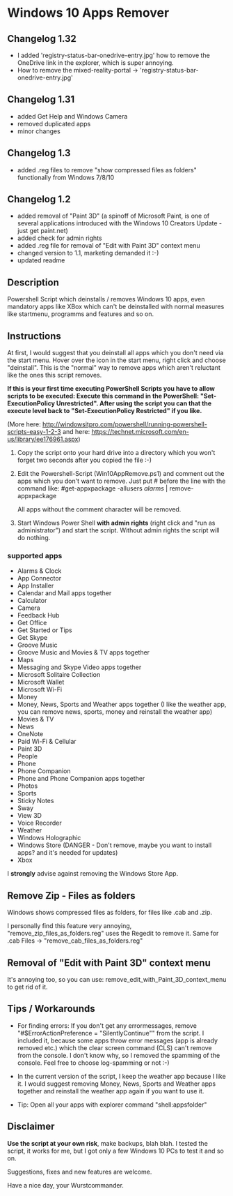 # Windows 10 Apps Remover

## Changelog 1.32
- I added 'registry-status-bar-onedrive-entry.jpg' how to remove the OneDrive link in the explorer, which is super annoying.
- How to remove the mixed-reality-portal -> 'registry-status-bar-onedrive-entry.jpg'

## Changelog 1.31
- added Get Help and Windows Camera
- removed duplicated apps
- minor changes

## Changelog 1.3
- added .reg files to remove "show compressed files as folders" functionally from Windows 7/8/10

## Changelog 1.2

- added removal of "Paint 3D" 
  (a spinoff of Microsoft Paint, is one of several applications introduced with the Windows 10 Creators Update - just get paint.net)
- added check for admin rights
- added .reg file for removal of "Edit with Paint 3D" context menu
- changed version to 1.1, marketing demanded it :-)
- updated readme

## Description

Powershell Script which deinstalls / removes Windows 10 apps, 
even mandatory apps like XBox which can't be deinstalled with normal measures like startmenu, programms and features and so on.

## Instructions

At first, I would suggest that you deinstall all apps which you don't need via the start menu. 
Hover over the icon in the start menu, right click and choose "deinstall". This is the "normal" way to remove apps which aren't reluctant like the ones this script removes.

**If this is your first time executing PowerShell Scripts you have to allow scripts to be executed:
Execute this command in the PowerShell: "Set-ExecutionPolicy Unrestricted".
After using the script you can that the execute level back to "Set-ExecutionPolicy Restricted" if you like.**

(More here: http://windowsitpro.com/powershell/running-powershell-scripts-easy-1-2-3 and here: https://technet.microsoft.com/en-us/library/ee176961.aspx)

1. Copy the script onto your hard drive into a directory which you won't forget two seconds after you copied the file :-)

2. Edit the Powershell-Script (Win10AppRemove.ps1) and comment out the apps which you don't want to remove.
   Just put # before the line with the command like:
   #get-appxpackage -allusers *alarms* | remove-appxpackage
   
   All apps without the comment character will be removed.
   
3. Start Windows Power Shell **with admin rights** (right click and "run as administrator") and start the script. Without admin rights the script will do nothing.

### supported apps

- Alarms & Clock
- App Connector
- App Installer
- Calendar and Mail apps together
- Calculator
- Camera
- Feedback Hub
- Get Office
- Get Started or Tips
- Get Skype
- Groove Music
- Groove Music and Movies & TV apps together
- Maps
- Messaging and Skype Video apps together
- Microsoft Solitaire Collection
- Microsoft Wallet
- Microsoft Wi-Fi
- Money
- Money, News, Sports and Weather apps together (I like the weather app, you can remove news, sports, money and reinstall the weather app)
- Movies & TV
- News
- OneNote
- Paid Wi-Fi & Cellular
- Paint 3D
- People
- Phone
- Phone Companion
- Phone and Phone Companion apps together
- Photos
- Sports
- Sticky Notes
- Sway
- View 3D
- Voice Recorder
- Weather
- Windows Holographic
- Windows Store (DANGER - Don't remove, maybe you want to install apps? and it's needed for updates)
- Xbox

I **strongly** advise against removing the Windows Store App.

## Remove Zip - Files as folders
Windows shows compressed files as folders, for files like .cab and .zip.

I personally find this feature very annoying, "remove_zip_files_as_folders.reg" uses the Regedit to remove it.
Same for .cab Files -> "remove_cab_files_as_folders.reg"

## Removal of "Edit with Paint 3D" context menu
It's annoying too, so you can use: remove_edit_with_Paint_3D_context_menu to get rid of it.

## Tips / Workarounds

- For finding errors:
  If you don't get any errormessages, remove "#$ErrorActionPreference = "SilentlyContinue"" from the script. 
  I included it, because some apps throw error messages (app is already removed etc.) 
  which the clear screen command (CLS) can't remove from the console. I don't know why, so I removed the spamming of the console. 
  Feel free to choose log-spamming or not :-)
  
- In the current version of the script, I keep the weather app because I like it. I would suggest removing
  Money, News, Sports and Weather apps together and reinstall the weather app again if you want to use it.
- Tip: Open all your apps with explorer command "shell:appsfolder"

## Disclaimer

**Use the script at your own risk**, make backups, blah blah. 
I tested the script, it works for me, but I got only a few Windows 10 PCs to test it and so on.

Suggestions, fixes and new features are welcome.

Have a nice day, your Wurstcommander.
